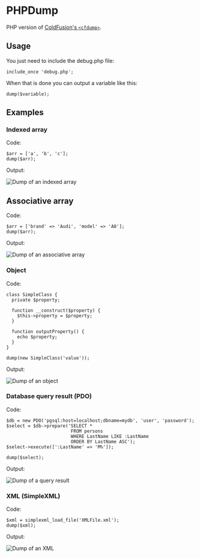 # PHPDump

PHP version of [ColdFusion's `<cfdump>`](https://wikidocs.adobe.com/wiki/display/coldfusionen/cfdump).

## Usage

You just need to include the debug.php file:

```
include_once 'debug.php';
```

When that is done you can output a variable like this:

```
dump($variable);
```

## Examples
### Indexed array
Code:
```
$arr = ['a', 'b', 'c'];
dump($arr);
```

Output:

![Dump of an indexed array](https://cloud.githubusercontent.com/assets/958943/4642523/271b87c4-5446-11e4-82d7-63d6fcee82fc.png)

## Associative array
Code:
```
$arr = ['brand' => 'Audi', 'model' => 'A8'];
dump($arr);
```

Output:

![Dump of an associative array](https://cloud.githubusercontent.com/assets/958943/4642532/32a1833c-5446-11e4-8946-c49c09f3359d.png)

### Object
Code:
```
class SimpleClass {
  private $property;

  function __construct($property) {
    $this->property = $property;
  }

  function outputProperty() {
    echo $property;
  }
}

dump(new SimpleClass('value'));
```

Output:

![Dump of an object](https://cloud.githubusercontent.com/assets/958943/4642630/6b644ad2-5447-11e4-9cb3-79e0561af016.png)

### Database query result (PDO)
Code:
```
$db = new PDO('pgsql:host=localhost;dbname=mydb', 'user', 'password');
$select = $db->prepare('SELECT *
                        FROM persons
                        WHERE LastName LIKE :LastName
                        ORDER BY LastName ASC');
$select->execute([':LastName' => 'M%']);

dump($select);
```

Output:

![Dump of a query result](https://cloud.githubusercontent.com/assets/958943/4642926/3a28adfc-544a-11e4-9c77-fc2e7372c7ba.png)


### XML (SimpleXML)
Code:
```
$xml = simplexml_load_file('XMLFile.xml');
dump($xml);
```

Output:

![Dump of an XML](https://cloud.githubusercontent.com/assets/958943/4642998/0e97fb10-544b-11e4-921b-d99474e7c40c.png)
